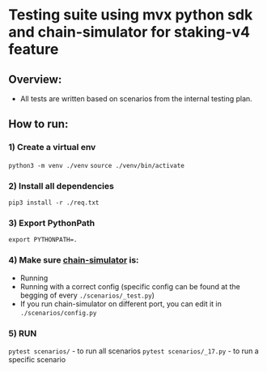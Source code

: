 # Testing suite using mvx python sdk and chain-simulator for staking-v4 feature 

## Overview:
- All tests are written based on scenarios from the internal testing plan.

## How to run: 

### 1) Create a virtual env
`python3 -m venv ./venv`
`source ./venv/bin/activate`

### 2) Install all dependencies 
`pip3 install -r ./req.txt`
 
### 3) Export PythonPath 
`export PYTHONPATH=.`

### 4) Make sure [chain-simulator](https://github.com/TerraDharitri/drt-go-chain-simulator) is:
- Running 
- Running with a correct config (specific config can be found at the begging of every `./scenarios/_test.py`)
- If you run chain-simulator on different port, you can edit it in `./scenarios/config.py`

### 5) RUN
`pytest scenarios/` - to run all scenarios 
`pytest scenarios/_17.py` - to run a specific scenario 


